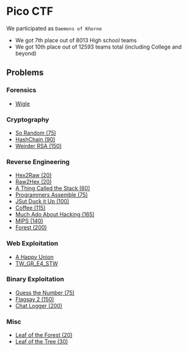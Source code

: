 # Pico CTF

We participated as `Daemons of Khorne`

* We got 7th place out of 8013 High school teams
* We got 10th place out of 12593 teams total (including College and beyond)

## Problems

### Forensics
* [Wigle](/2017/picoCTF_2017/problems/forensics/Wigle/wigle.md)

### Cryptography
* [So Random (75)](problems/cryptography/SoRandom/SoRandom.md)
* [HashChain (90)](problems/cryptography/hashchains/hashchains.md)
* [Weirder RSA (150)](problems/cryptography/weirderRSA/weirderRSA.md)

### Reverse Engineering
* [Hex2Raw (20)](problems/reverse/Hex2Raw/Hex2Raw.md)
* [Raw2Hex (20)](problems/reverse/Raw2Hex/Raw2Hex.md)
* [A Thing Called the Stack (60)](problems/reverse/A_Thing_Called_the_Stack/A_Thing_Called_the_Stack.md)
* [Programmers Assemble (75)](problems/reverse/Programmers_Assemble/Programmers_Assemble.md)
* [JSut Duck it Up (100)](problems/reverse/JSut_Duck_it_Up/JSut_Duck_it_Up.md)
* [Coffee (115)](problems/reverse/Coffee/Coffee.md)
* [Much Ado About Hacking (165)]()
* [MIPS (140)]()
* [Forest (200)](problems/reverse/Forest/Forest.md)

### Web Exploitation
* [A Happy Union](/2017/picoCTF_2017/problems/web/a-happy-union/a-happy-union.md)
* [TW_GR_E4_STW](/2017/picoCTF_2017/problems/web/tw_gr_e4_stw/tw_gr_e4_stw.md)
### Binary Exploitation
* [Guess the Number (75)](problems/binary/Guess_the_Number/Guess_the_Number.md)
* [Flagsay 2 (150)](problems/binary/Flagsay_2/Flagsay_2.md)
* [Chat Logger (200)](problems/binary/Chat_Logger/Chat_Logger.md)

### Misc
* [Leaf of the Forest (20)](problems/misc/Leaf_of_the_Tree/Leaf_of_the_Tree.md)
* [Leaf of the Tree (30)](problems/misc/Leaf_of_the_Forest/Leaf_of_the_Forest.md)
